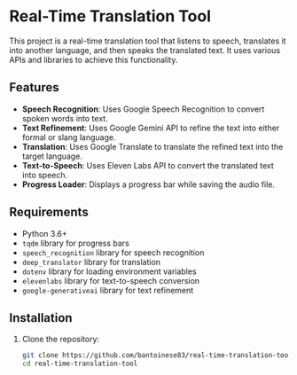 # Real-Time Translation Tool

This project is a real-time translation tool that listens to speech, translates it into another language, and then speaks the translated text. It uses various APIs and libraries to achieve this functionality.

## Features

- **Speech Recognition**: Uses Google Speech Recognition to convert spoken words into text.
- **Text Refinement**: Uses Google Gemini API to refine the text into either formal or slang language.
- **Translation**: Uses Google Translate to translate the refined text into the target language.
- **Text-to-Speech**: Uses Eleven Labs API to convert the translated text into speech.
- **Progress Loader**: Displays a progress bar while saving the audio file.

## Requirements

- Python 3.6+
- `tqdm` library for progress bars
- `speech_recognition` library for speech recognition
- `deep_translator` library for translation
- `dotenv` library for loading environment variables
- `elevenlabs` library for text-to-speech conversion
- `google-generativeai` library for text refinement

## Installation

1. Clone the repository:
   ```sh
   git clone https://github.com/bantoinese83/real-time-translation-tool.git
   cd real-time-translation-tool
   
    ```


